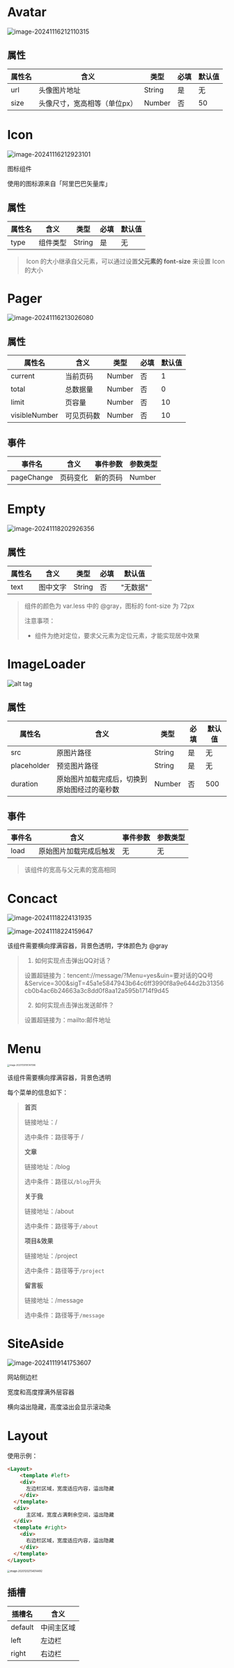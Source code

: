# Avatar

![image-20241116212110315](C:\Users\17871\AppData\Roaming\Typora\typora-user-images\image-20241116212110315.png)

## 属性

| 属性名 | 含义                         | 类型   | 必填 | 默认值 |
| ------ | ---------------------------- | ------ | ---- | ------ |
| url    | 头像图片地址                 | String | 是   | 无     |
| size   | 头像尺寸，宽高相等（单位px） | Number | 否   | 50     |







# Icon

![image-20241116212923101](C:\Users\17871\AppData\Roaming\Typora\typora-user-images\image-20241116212923101.png)

图标组件

使用的图标源来自「阿里巴巴矢量库」

## 属性

| 属性名 | 含义     | 类型   | 必填 | 默认值 |
| ------ | -------- | ------ | ---- | ------ |
| type   | 组件类型 | String | 是   | 无     |

> ​	Icon 的大小继承自父元素，可以通过设置**父元素的 font-size** 来设置 Icon 的大小







# Pager

![image-20241116213026080](C:\Users\17871\AppData\Roaming\Typora\typora-user-images\image-20241116213026080.png)

## 属性

| 属性名        | 含义       | 类型   | 必填 | 默认值 |
| ------------- | ---------- | ------ | ---- | ------ |
| current       | 当前页码   | Number | 否   | 1      |
| total         | 总数据量   | Number | 否   | 0      |
| limit         | 页容量     | Number | 否   | 10     |
| visibleNumber | 可见页码数 | Number | 否   | 10     |

## 事件

| 事件名     | 含义     | 事件参数 | 参数类型 |
| ---------- | -------- | -------- | -------- |
| pageChange | 页码变化 | 新的页码 | Number   |







# Empty

![image-20241118202926356](C:\Users\17871\AppData\Roaming\Typora\typora-user-images\image-20241118202926356.png)

## 属性

| 属性名 | 含义     | 类型   | 必填 | 默认值   |
| ------ | -------- | ------ | ---- | -------- |
| text   | 图中文字 | String | 否   | "无数据" |

> 组件的颜色为 var.less 中的 @gray，图标的 font-size 为 72px
>
> 注意事项：
>
> - 组件为绝对定位，要求父元素为定位元素，才能实现居中效果







# ImageLoader

![alt tag](http://mdrs.yuanjin.tech/img/20201115132049.gif)

## 属性

| 属性名      | 含义                                         | 类型   | 必填 | 默认值 |
| ----------- | -------------------------------------------- | ------ | ---- | ------ |
| src         | 原图片路径                                   | String | 是   | 无     |
| placeholder | 预览图片路径                                 | String | 是   | 无     |
| duration    | 原始图片加载完成后，切换到原始图经过的毫秒数 | Number | 否   | 500    |

## 事件

| 事件名 | 含义                   | 事件参数 | 参数类型 |
| ------ | ---------------------- | -------- | -------- |
| load   | 原始图片加载完成后触发 | 无       | 无       |

> 该组件的宽高与父元素的宽高相同







# Concact

![image-20241118224131935](C:\Users\17871\AppData\Roaming\Typora\typora-user-images\image-20241118224131935.png)

![image-20241118224159647](C:\Users\17871\AppData\Roaming\Typora\typora-user-images\image-20241118224159647.png)

该组件需要横向撑满容器，背景色透明，字体颜色为 @gray

> 1. 如何实现点击弹出QQ对话？
>
> 	设置超链接为：tencent://message/?Menu=yes&uin=要对话的QQ号&Service=300&sigT=45a1e5847943b64c6ff3990f8a9e644d2b31356cb0b4ac6b24663a3c8dd0f8aa12a595b1714f9d45
>
> 2. 如何实现点击弹出发送邮件？
>
> 	设置超链接为：mailto:邮件地址







# Menu

<img src="http://mdrs.yuanjin.tech/img/20201130195147.png" alt="image-20201130195147086" style="zoom:33%;" />

该组件需要横向撑满容器，背景色透明

每个菜单的信息如下：

> **首页**
>
> 链接地址：/
>
> 选中条件：路径等于 /
>
> **文章**
>
> 链接地址：/blog
>
> 选中条件：路径以`/blog`开头
>
> **关于我**
>
> 链接地址：/about
>
> 选中条件：路径等于`/about`
>
> **项目&效果**
>
> 链接地址：/project
>
> 选中条件：路径等于`/project`
>
> **留言板**
>
> 链接地址：/message
>
> 选中条件：路径等于`/message`







# SiteAside

![image-20241119141753607](C:\Users\17871\AppData\Roaming\Typora\typora-user-images\image-20241119141753607.png)

网站侧边栏

宽度和高度撑满外层容器

横向溢出隐藏，高度溢出会显示滚动条






# Layout

使用示例：

```html
<Layout>
	<template #left>
  	<div>
      左边栏区域，宽度适应内容，溢出隐藏
    </div>
  </template>
  <div>
      主区域，宽度占满剩余空间，溢出隐藏
  </div>
  <template #right>
  	<div>
      右边栏区域，宽度适应内容，溢出隐藏
    </div>
  </template>
</Layout>
```

<img src="http://mdrs.yuanjin.tech/img/20201202154014.png" alt="image-20201202154014492" style="zoom:40%;" />

## 插槽

| 插槽名  | 含义       |
| ------- | ---------- |
| default | 中间主区域 |
| left    | 左边栏     |
| right   | 右边栏     |

